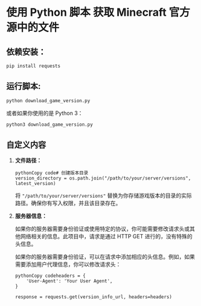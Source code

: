 # 使用 Python 脚本 获取 Minecraft 官方源中的文件

## 依赖安装：

```Python
pip install requests
```

## 运行脚本:

```Python
python download_game_version.py
```

或者如果你使用的是 Python 3：

```Python
python3 download_game_version.py
```

## 自定义内容

1. **文件路径：**

   ```
   pythonCopy code# 创建版本目录
   version_directory = os.path.join("/path/to/your/server/versions", latest_version)
   ```

   将 `"/path/to/your/server/versions"` 替换为你存储游戏版本的目录的实际路径。确保你有写入权限，并且该目录存在。

2. **服务器信息：**

   如果你的服务器需要身份验证或使用特定的协议，你可能需要修改请求头或其他网络相关的信息。此项目中，请求是通过 HTTP GET 进行的，没有特殊的头信息。

   如果你的服务器需要身份验证，可以在请求中添加相应的头信息。例如，如果需要添加用户代理信息，你可以修改请求头：

   ```
   pythonCopy codeheaders = {
       'User-Agent': 'Your User Agent',
   }
   
   response = requests.get(version_info_url, headers=headers)
   ```
